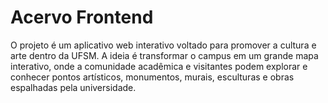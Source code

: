 # Acervo Frontend   

O projeto é um aplicativo web interativo voltado para promover a cultura e arte dentro da UFSM. A ideia é transformar o campus em um grande mapa interativo, onde a comunidade acadêmica e visitantes podem explorar e conhecer pontos artísticos, monumentos, murais, esculturas e obras espalhadas pela universidade.
